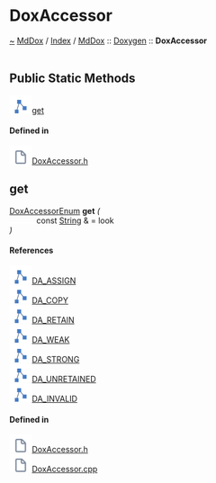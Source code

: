 <a id="doxaccessor"></a>
<h1>DoxAccessor</h1>
<a id="classMdDox_1_1Doxygen_1_1DoxAccessor"></a>
<a href="https://github.com/CharlesCarley/MdDox">~</a>
<a href="indexpage.md#mddox">MdDox</a>
<span class="inline-text">/</span>
<a href="index.md#index">Index</a>
<span class="inline-text">/</span>
<a href="namespaceMdDox.md#mddox">MdDox</a>
<span class="inline-text">::</span>
<a href="namespaceMdDox_1_1Doxygen.md#doxygen">Doxygen</a>
<span class="inline-text">::</span>
<span class="bold-text"><b>DoxAccessor</b></span>
<br/>
<br/>
<a id="public-static-methods"></a>
<h2>Public Static Methods</h2>
<span class="icon-list-item"><a href="#get" class="icon-list-item"><img src="../images/class.svg" class="icon-list-item"/><span class="icon-list-item">get</span>
</a>
</span>
<br/>
<a id="defined-in"></a>
<h4>Defined in</h4>
<span class="icon-list-item"><a href="https://github.com/CharlesCarley/MdDox/blob/master//Tools/Doxygen/DoxAccessor.h#L77" class="icon-list-item"><img src="../images/file.svg" class="icon-list-item"/><span class="icon-list-item">DoxAccessor.h</span>
</a>
</span>
<br/>
<a id="get"></a>
<h2>get</h2>
<a href="namespaceMdDox_1_1Doxygen.md#doxaccessorenum">DoxAccessorEnum</a>
<span class="bold-text"><b>get</b></span>
<span class="italic-text"><i>(</i></span>
<div class="paragraph">
<span class="paragraph"><img src="../images/horSpace24px.svg"/><span class="inline-text">const </span>
<a href="namespaceMdDox.md#string">String</a>
<span class="inline-text"> &amp;</span>
<span class="inline-text"> = </span>
<span class="inline-text">look</span>
</span>
</div>
<span class="italic-text"><i>)</i></span>
<a id="references"></a>
<h4>References</h4>
<span class="icon-list-item"><a href="namespaceMdDox_1_1Doxygen.md#da_assign" class="icon-list-item"><img src="../images/class.svg" class="icon-list-item"/><span class="icon-list-item">DA_ASSIGN</span>
</a>
</span>
<br/>
<span class="icon-list-item"><a href="namespaceMdDox_1_1Doxygen.md#da_copy" class="icon-list-item"><img src="../images/class.svg" class="icon-list-item"/><span class="icon-list-item">DA_COPY</span>
</a>
</span>
<br/>
<span class="icon-list-item"><a href="namespaceMdDox_1_1Doxygen.md#da_retain" class="icon-list-item"><img src="../images/class.svg" class="icon-list-item"/><span class="icon-list-item">DA_RETAIN</span>
</a>
</span>
<br/>
<span class="icon-list-item"><a href="namespaceMdDox_1_1Doxygen.md#da_weak" class="icon-list-item"><img src="../images/class.svg" class="icon-list-item"/><span class="icon-list-item">DA_WEAK</span>
</a>
</span>
<br/>
<span class="icon-list-item"><a href="namespaceMdDox_1_1Doxygen.md#da_strong" class="icon-list-item"><img src="../images/class.svg" class="icon-list-item"/><span class="icon-list-item">DA_STRONG</span>
</a>
</span>
<br/>
<span class="icon-list-item"><a href="namespaceMdDox_1_1Doxygen.md#da_unretained" class="icon-list-item"><img src="../images/class.svg" class="icon-list-item"/><span class="icon-list-item">DA_UNRETAINED</span>
</a>
</span>
<br/>
<span class="icon-list-item"><a href="namespaceMdDox_1_1Doxygen.md#da_invalid" class="icon-list-item"><img src="../images/class.svg" class="icon-list-item"/><span class="icon-list-item">DA_INVALID</span>
</a>
</span>
<br/>
<a id="defined-in"></a>
<h4>Defined in</h4>
<span class="icon-list-item"><a href="https://github.com/CharlesCarley/MdDox/blob/master//Tools/Doxygen/DoxAccessor.h#L79" class="icon-list-item"><img src="../images/file.svg" class="icon-list-item"/><span class="icon-list-item">DoxAccessor.h</span>
</a>
</span>
<br/>
<span class="icon-list-item"><a href="https://github.com/CharlesCarley/MdDox/blob/master//Tools/Doxygen/DoxAccessor.cpp#L30" class="icon-list-item"><img src="../images/file.svg" class="icon-list-item"/><span class="icon-list-item">DoxAccessor.cpp</span>
</a>
</span>
<br/>
<br/>
</div>
</div>
</body>
</html>
